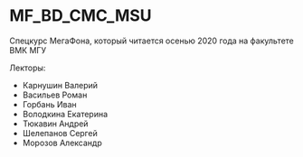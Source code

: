 # MF_BD_CMC_MSU
Спецкурс МегаФона, который читается осенью 2020 года на факультете ВМК МГУ

Лекторы:

  - Карнушин Валерий
  - Васильев Роман
  - Горбань Иван
  - Володкина Екатерина
  - Тюкавин Андрей
  - Шелепанов Сергей
  - Морозов Александр
